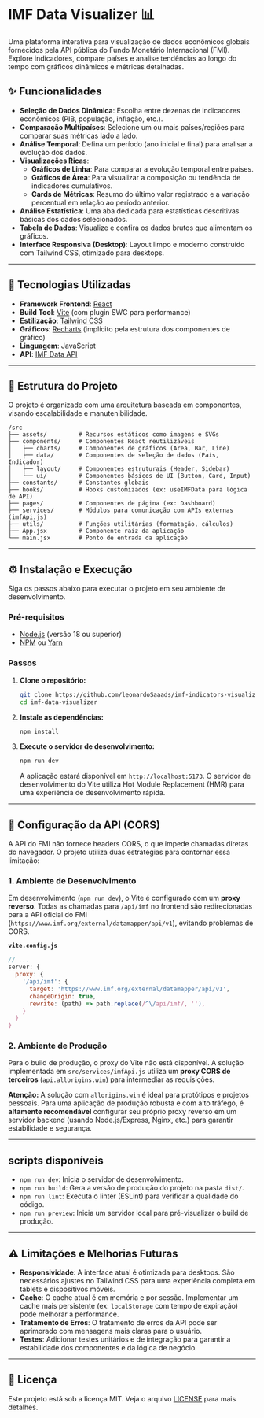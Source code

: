 # IMF Data Visualizer 📊

Uma plataforma interativa para visualização de dados econômicos globais fornecidos pela API pública do Fundo Monetário Internacional (FMI). Explore indicadores, compare países e analise tendências ao longo do tempo com gráficos dinâmicos e métricas detalhadas.

## ✨ Funcionalidades

  * **Seleção de Dados Dinâmica**: Escolha entre dezenas de indicadores econômicos (PIB, população, inflação, etc.).
  * **Comparação Multipaíses**: Selecione um ou mais países/regiões para comparar suas métricas lado a lado.
  * **Análise Temporal**: Defina um período (ano inicial e final) para analisar a evolução dos dados.
  * **Visualizações Ricas**:
      * **Gráficos de Linha**: Para comparar a evolução temporal entre países.
      * **Gráficos de Área**: Para visualizar a composição ou tendência de indicadores cumulativos.
      * **Cards de Métricas**: Resumo do último valor registrado e a variação percentual em relação ao período anterior.
  * **Análise Estatística**: Uma aba dedicada para estatísticas descritivas básicas dos dados selecionados.
  * **Tabela de Dados**: Visualize e confira os dados brutos que alimentam os gráficos.
  * **Interface Responsiva (Desktop)**: Layout limpo e moderno construído com Tailwind CSS, otimizado para desktops.

-----

## 🚀 Tecnologias Utilizadas

  * **Framework Frontend**: [React](https://react.dev/)
  * **Build Tool**: [Vite](https://vitejs.dev/) (com plugin SWC para performance)
  * **Estilização**: [Tailwind CSS](https://tailwindcss.com/)
  * **Gráficos**: [Recharts](https://recharts.org/) (implícito pela estrutura dos componentes de gráfico)
  * **Linguagem**: JavaScript
  * **API**: [IMF Data API](https://data.imf.org/)

-----

## 📂 Estrutura do Projeto

O projeto é organizado com uma arquitetura baseada em componentes, visando escalabilidade e manutenibilidade.

```
/src
├── assets/         # Recursos estáticos como imagens e SVGs
├── components/     # Componentes React reutilizáveis
│   ├── charts/     # Componentes de gráficos (Area, Bar, Line)
│   ├── data/       # Componentes de seleção de dados (País, Indicador)
│   ├── layout/     # Componentes estruturais (Header, Sidebar)
│   └── ui/         # Componentes básicos de UI (Button, Card, Input)
├── constants/      # Constantes globais
├── hooks/          # Hooks customizados (ex: useIMFData para lógica de API)
├── pages/          # Componentes de página (ex: Dashboard)
├── services/       # Módulos para comunicação com APIs externas (imfApi.js)
├── utils/          # Funções utilitárias (formatação, cálculos)
├── App.jsx         # Componente raiz da aplicação
└── main.jsx        # Ponto de entrada da aplicação
```

-----

## ⚙️ Instalação e Execução

Siga os passos abaixo para executar o projeto em seu ambiente de desenvolvimento.

### Pré-requisitos

  * [Node.js](https://nodejs.org/) (versão 18 ou superior)
  * [NPM](https://www.npmjs.com/) ou [Yarn](https://yarnpkg.com/)

### Passos

1.  **Clone o repositório:**

    ```bash
    git clone https://github.com/leonardoSaaads/imf-indicators-visualizer
    cd imf-data-visualizer
    ```

2.  **Instale as dependências:**

    ```bash
    npm install
    ```

3.  **Execute o servidor de desenvolvimento:**

    ```bash
    npm run dev
    ```

    A aplicação estará disponível em `http://localhost:5173`. O servidor de desenvolvimento do Vite utiliza Hot Module Replacement (HMR) para uma experiência de desenvolvimento rápida.

-----

## 🔌 Configuração da API (CORS)

A API do FMI não fornece headers CORS, o que impede chamadas diretas do navegador. O projeto utiliza duas estratégias para contornar essa limitação:

### 1\. Ambiente de Desenvolvimento

Em desenvolvimento (`npm run dev`), o Vite é configurado com um **proxy reverso**. Todas as chamadas para `/api/imf` no frontend são redirecionadas para a API oficial do FMI (`https://www.imf.org/external/datamapper/api/v1`), evitando problemas de CORS.

**`vite.config.js`**

```javascript
// ...
server: {
  proxy: {
    '/api/imf': {
      target: 'https://www.imf.org/external/datamapper/api/v1',
      changeOrigin: true,
      rewrite: (path) => path.replace(/^\/api/imf/, ''),
    }
  }
}
```

### 2\. Ambiente de Produção

Para o build de produção, o proxy do Vite não está disponível. A solução implementada em `src/services/imfApi.js` utiliza um **proxy CORS de terceiros** (`api.allorigins.win`) para intermediar as requisições.

**Atenção:** A solução com `allorigins.win` é ideal para protótipos e projetos pessoais. Para uma aplicação de produção robusta e com alto tráfego, é **altamente recomendável** configurar seu próprio proxy reverso em um servidor backend (usando Node.js/Express, Nginx, etc.) para garantir estabilidade e segurança.

-----

## scripts disponíveis

  * `npm run dev`: Inicia o servidor de desenvolvimento.
  * `npm run build`: Gera a versão de produção do projeto na pasta `dist/`.
  * `npm run lint`: Executa o linter (ESLint) para verificar a qualidade do código.
  * `npm run preview`: Inicia um servidor local para pré-visualizar o build de produção.

-----

## ⚠️ Limitações e Melhorias Futuras

  * **Responsividade**: A interface atual é otimizada para desktops. São necessários ajustes no Tailwind CSS para uma experiência completa em tablets e dispositivos móveis.
  * **Cache**: O cache atual é em memória e por sessão. Implementar um cache mais persistente (ex: `localStorage` com tempo de expiração) pode melhorar a performance.
  * **Tratamento de Erros**: O tratamento de erros da API pode ser aprimorado com mensagens mais claras para o usuário.
  * **Testes**: Adicionar testes unitários e de integração para garantir a estabilidade dos componentes e da lógica de negócio.

-----

## 📄 Licença

Este projeto está sob a licença MIT. Veja o arquivo [LICENSE](https://www.google.com/search?q=LICENSE) para mais detalhes.
